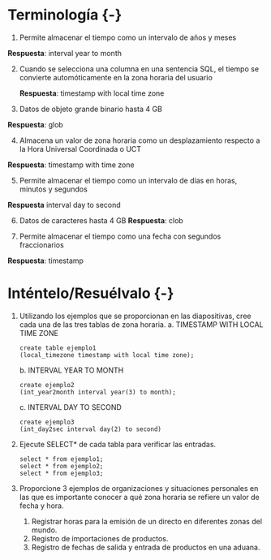 # Terminología {-}

1. Permite almacenar el tiempo como un intervalo de años y meses

  **Respuesta**: interval year to month           

2. Cuando se selecciona una columna en una sentencia SQL, el tiempo se
    convierte automóticamente en la zona horaria del usuario

    **Respuesta**: timestamp with local time zone   
                                   
3. Datos de objeto grande binario hasta 4 GB                                  

  **Respuesta**: glob                             

4. Almacena un valor de zona horaria como un desplazamiento respecto a la
    Hora Universal Coordinada o UCT

  **Respuesta**: timestamp with time zone         
                                   
5. Permite almacenar el tiempo como un intervalo de días en horas, minutos
    y segundos

  **Respuesta** interval day to second           
                                   
6. Datos de caracteres hasta 4 GB
  **Respuesta**: clob                             

7. Permite almacenar el tiempo como una fecha con segundos
    fraccionarios

  **Respuesta**: timestamp
                                   

# Inténtelo/Resuélvalo {-}

1.  Utilizando los ejemplos que se proporcionan en las diapositivas,
    cree cada una de las tres tablas de zona horaria. a. TIMESTAMP WITH
    LOCAL TIME ZONE

    ``` {.sql}
    create table ejemplo1
    (local_timezone timestamp with local time zone);
    ```

    b\. INTERVAL YEAR TO MONTH

    ``` {.sql}
    create ejemplo2
    (int_year2month interval year(3) to month);
    ```

    c\. INTERVAL DAY TO SECOND

    ``` {.sql}
    create ejemplo3
    (int_day2sec interval day(2) to second)
    ```

2.  Ejecute SELECT\* de cada tabla para verificar las entradas.

    ``` {.sql}
    select * from ejemplo1;
    select * from ejemplo2;
    select * from ejemplo3;
    ```

3.  Proporcione 3 ejemplos de organizaciones y situaciones personales en
    las que es importante conocer a qué zona horaria se refiere un valor
    de fecha y hora.

    1.  Registrar horas para la emisión de un directo en diferentes
        zonas del mundo.
    2.  Registro de importaciones de productos.
    3.  Registro de fechas de salida y entrada de productos en una
        aduana.
